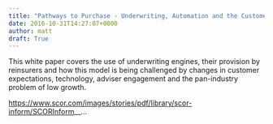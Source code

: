 ```yaml
---
title: "Pathways to Purchase - Underwriting, Automation and the Customer Journey"
date: 2016-10-31T14:27:07+0000
author: matt
draft: True
---
```

This white paper covers the use of underwriting engines, their provision by reinsurers and how this model is being challenged by changes in customer expectations, technology, adviser engagement and the pan-industry problem of low growth.

https://www.scor.com/images/stories/pdf/library/scor-inform/SCORInform__...
